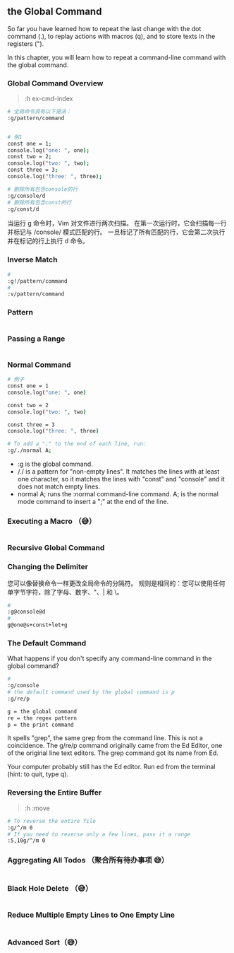 ## the Global Command

So far you have learned how to repeat the last change with the dot command (.), to replay actions with macros (q), and to store texts in the registers (").

In this chapter, you will learn how to repeat a command-line command with the global command.

### Global Command Overview

> :h ex-cmd-index

```sh
# 全局命令具有以下语法：
:g/pattern/command


# 例1
const one = 1;
console.log("one: ", one);
const two = 2;
console.log("two: ", two);
const three = 3;
console.log("three: ", three);

# 删除所有包含console的行 
:g/console/d
# 删除所有包含const的行 
:g/const/d

```

当运行 g 命令时，Vim 对文件进行两次扫描。 在第一次运行时，它会扫描每一行并标记与 /console/ 模式匹配的行。 一旦标记了所有匹配的行，它会第二次执行并在标记的行上执行 d 命令。

### Inverse Match

```sh
#
:g!/pattern/command
# 
:v/pattern/command

```

### Pattern

```sh

```

### Passing a Range

```sh

```

### Normal Command

```sh
# 例子
const one = 1
console.log("one: ", one)

const two = 2
console.log("two: ", two)

const three = 3
console.log("three: ", three)

# To add a ";" to the end of each line, run:
:g/./normal A;

```
- :g is the global command.
- /./ is a pattern for "non-empty lines". It matches the lines with at least one character, so it matches the lines with "const" and "console" and it does not match empty lines.
- normal A; runs the :normal command-line command. A; is the normal mode command to insert a ";" at the end of the line.

### Executing a Macro （😅）

```sh

```

### Recursive Global Command



### Changing the Delimiter

您可以像替换命令一样更改全局命令的分隔符。 规则是相同的：您可以使用任何单字节字符，除了字母、数字、"、| 和 \。

```sh
#
:g@console@d
# 
g@one@s+const+let+g

```

### The Default Command

What happens if you don't specify any command-line command in the global command?

```sh
# 
:g/console
# the default command used by the global command is p
:g/re/p

g = the global command
re = the regex pattern
p = the print command

```

It spells "grep", the same grep from the command line. This is not a coincidence. The g/re/p command originally came from the Ed Editor, one of the original line text editors. The grep command got its name from Ed.

Your computer probably still has the Ed editor. Run ed from the terminal (hint: to quit, type q).

### Reversing the Entire Buffer

> :h :move

```sh
# To reverse the entire file
:g/^/m 0
# If you need to reverse only a few lines, pass it a range
:5,10g/^/m 0
```

### Aggregating All Todos （聚合所有待办事项 😅）

```sh

```

### Black Hole Delete （😅）

```sh

```

### Reduce Multiple Empty Lines to One Empty Line

```sh

```

### Advanced Sort（😅）

```sh

```
